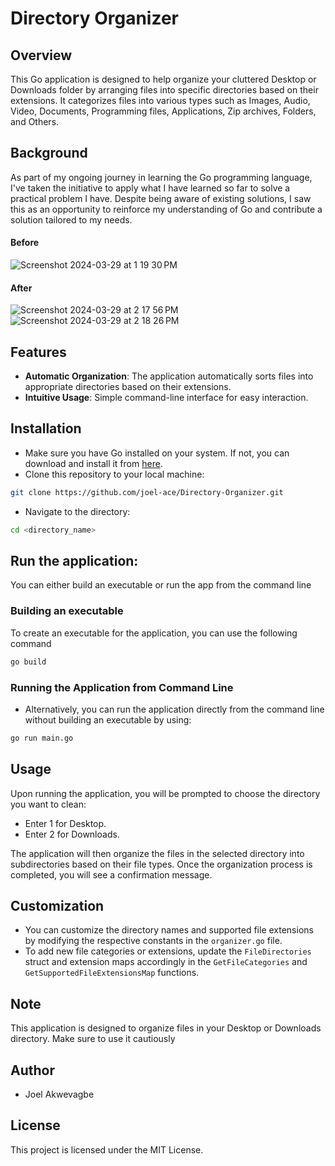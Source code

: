# Directory Organizer

## Overview

This Go application is designed to help organize your cluttered Desktop or Downloads folder by arranging files into specific directories based on their extensions. It categorizes files into various types such as Images, Audio, Video, Documents, Programming files, Applications, Zip archives, Folders, and Others.

## Background
As part of my ongoing journey in learning the Go programming language, I've taken the initiative to apply what I have learned so far to solve a practical problem I have. Despite being aware of existing solutions, I saw this as an opportunity to reinforce my understanding of Go and contribute a solution tailored to my needs.

#### Before
![Screenshot 2024-03-29 at 1 19 30 PM](https://github.com/joel-ace/Directory-Organizer/assets/23579556/7a088ce1-dda9-4876-9960-1f6e3158e337)

#### After
![Screenshot 2024-03-29 at 2 17 56 PM](https://github.com/joel-ace/Directory-Organizer/assets/23579556/9407a178-a88f-42a2-a4fa-6092fc2cd76e) ![Screenshot 2024-03-29 at 2 18 26 PM](https://github.com/joel-ace/Directory-Organizer/assets/23579556/48d4caf7-5651-41ce-8926-89ec98827a65)

## Features
- **Automatic Organization**: The application automatically sorts files into appropriate directories based on their extensions.
- **Intuitive Usage**: Simple command-line interface for easy interaction.

## Installation
- Make sure you have Go installed on your system. If not, you can download and install it from [here](https://go.dev/doc/install).
- Clone this repository to your local machine:
```bash
git clone https://github.com/joel-ace/Directory-Organizer.git
```
-  Navigate to the directory:
```bash
cd <directory_name>
```

## Run the application:
You can either build an executable or run the app from the command line

### Building an executable
To create an executable for the application, you can use the following command
```bash
go build
```

### Running the Application from Command Line
- Alternatively, you can run the application directly from the command line without building an executable by using:
```bash
go run main.go
```

## Usage
Upon running the application, you will be prompted to choose the directory you want to clean:

- Enter 1 for Desktop.
- Enter 2 for Downloads.

The application will then organize the files in the selected directory into subdirectories based on their file types.
Once the organization process is completed, you will see a confirmation message.

## Customization
- You can customize the directory names and supported file extensions by modifying the respective constants in the `organizer.go` file.
- To add new file categories or extensions, update the `FileDirectories` struct and extension maps accordingly in the `GetFileCategories` and `GetSupportedFileExtensionsMap` functions.

## Note
This application is designed to organize files in your Desktop or Downloads directory. Make sure to use it cautiously

Author
--------------
- Joel Akwevagbe

## License
This project is licensed under the MIT License.
